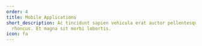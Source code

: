 ```yaml
---
order: 4
title: Mobile Applications
short_description: Ac tincidunt sapien vehicula erat auctor pellentesque
  rhoncus. Et magna sit morbi lobortis.
icon: fa
---
```

